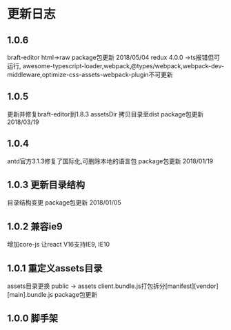 # 更新日志

## 1.0.6 
braft-editor html->raw
package包更新 2018/05/04
redux 4.0.0 ->ts报错但可运行,
awesome-typescript-loader,webpack,@types/webpack,webpack-dev-middleware,optimize-css-assets-webpack-plugin不可更新

## 1.0.5 
更新并修复braft-editor到1.8.3
assetsDir 拷贝目录至dist
package包更新 2018/03/19

## 1.0.4 
antd官方3.1.3修复了国际化,可删除本地的语言包
package包更新 2018/01/19

## 1.0.3 更新目录结构
目录结构变更
package包更新 2018/01/05

## 1.0.2 兼容ie9
增加core-js 让react V16支持IE9, IE10

## 1.0.1 重定义assets目录
assets目录更换 public -> assets
client.bundle.js打包拆分[manifest][vendor][main].bundle.js
package包更新

## 1.0.0 脚手架